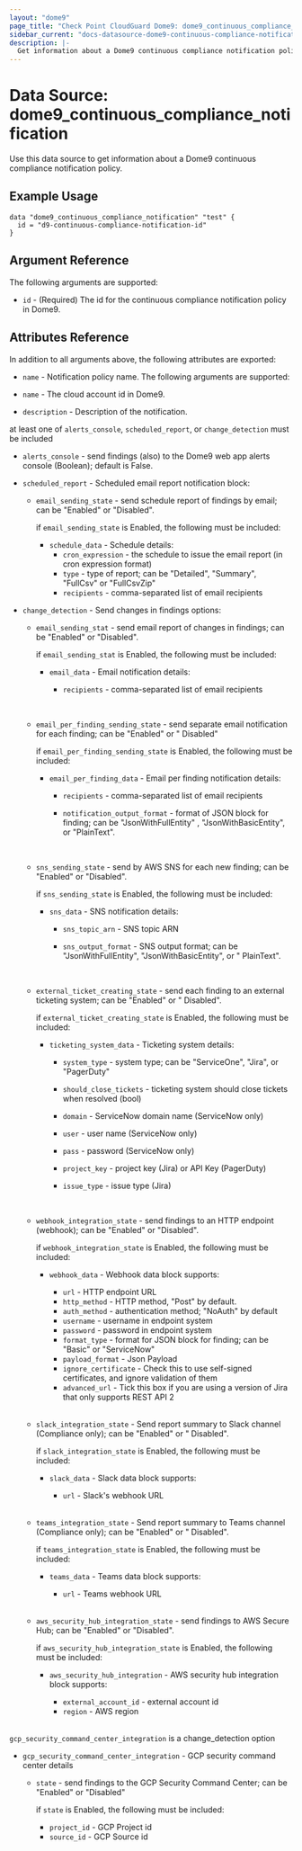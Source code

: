 ```yaml
---
layout: "dome9"
page_title: "Check Point CloudGuard Dome9: dome9_continuous_compliance_notification"
sidebar_current: "docs-datasource-dome9-continuous-compliance-notification"
description: |-
  Get information about a Dome9 continuous compliance notification policy.
---
```


# Data Source: dome9_continuous_compliance_notification

Use this data source to get information about a Dome9 continuous compliance notification policy.

## Example Usage

```hcl
data "dome9_continuous_compliance_notification" "test" {
  id = "d9-continuous-compliance-notification-id"
}
```

## Argument Reference

The following arguments are supported:

* `id` - (Required) The id for the continuous compliance notification policy in Dome9. 

## Attributes Reference

In addition to all arguments above, the following attributes are exported:

* `name` - Notification policy name.
  The following arguments are supported:

* `name` -  The cloud account id in Dome9.
* `description` -  Description of the notification.

at least one of  `alerts_console`, `scheduled_report`, or `change_detection` must be included

* `alerts_console` -  send findings (also) to the Dome9 web app alerts console (Boolean); default is False.

* `scheduled_report` - Scheduled email report notification block:
  * `email_sending_state` - send schedule report of findings by email; can be  "Enabled" or "Disabled".

    if `email_sending_state` is Enabled, the following must be included:

    * `schedule_data` - Schedule details:
      * `cron_expression` -  the schedule to issue the email report (in cron expression format)
      * `type` -  type of report; can be  "Detailed", "Summary", "FullCsv" or "FullCsvZip"
      * `recipients` -  comma-separated list of email recipients


* `change_detection` -  Send changes in findings options:
  * `email_sending_stat` - send email report of changes in findings; can be "Enabled" or "Disabled".

    if `email_sending_stat`  is Enabled, the following must be included:

    * `email_data` - Email notification details:
      * `recipients` -  comma-separated list of email recipients

        <br/>

  * `email_per_finding_sending_state` - send separate email notification for each finding; can be "Enabled" or "
    Disabled"

    if `email_per_finding_sending_state`  is Enabled, the following must be included:

    * `email_per_finding_data` - Email per finding notification details:
      * `recipients` -  comma-separated list of email recipients
      * `notification_output_format` -  format of JSON block for finding; can be  "JsonWithFullEntity"
        , "JsonWithBasicEntity", or "PlainText".

        <br/>

  * `sns_sending_state` - send by AWS SNS for each new finding; can be  "Enabled" or "Disabled".

    if `sns_sending_state`  is Enabled, the following must be included:

    * `sns_data` - SNS notification details:
      * `sns_topic_arn` -  SNS topic ARN
      * `sns_output_format` -  SNS output format; can be  "JsonWithFullEntity", "JsonWithBasicEntity", or "
        PlainText".

        <br/>
  * `external_ticket_creating_state` - send each finding to an external ticketing system; can be  "Enabled" or "
    Disabled".

    if `external_ticket_creating_state`  is Enabled, the following must be included:

    * `ticketing_system_data` - Ticketing system details:
      * `system_type` - system type; can be "ServiceOne", "Jira", or "PagerDuty"
      * `should_close_tickets` - ticketing system should close tickets when resolved (bool)
      * `domain` - ServiceNow domain name (ServiceNow only)
      * `user` - user name (ServiceNow only)
      * `pass` -  password (ServiceNow only)
      * `project_key` - project key (Jira) or API Key (PagerDuty)
      * `issue_type` - issue type (Jira)

        <br/>

  * `webhook_integration_state` - send findings to an HTTP endpoint (webhook); can be  "Enabled" or "Disabled".

    if `webhook_integration_state`  is Enabled, the following must be included:

    * `webhook_data` - Webhook data block supports:
      * `url` -  HTTP endpoint URL
      * `http_method` - HTTP method, "Post" by default.
      * `auth_method` - authentication method; "NoAuth" by default
      * `username` - username in endpoint system
      * `password` - password in endpoint system
      * `format_type` - format for JSON block for finding; can be "Basic" or "ServiceNow"
      * `payload_format` - Json Payload
      * `ignore_certificate` - Check this to use self-signed certificates, and ignore validation of them
      * `advanced_url` - Tick this box if you are using a version of Jira that only supports REST API 2

      <br/>

  * `slack_integration_state` - Send report summary to Slack channel (Compliance only); can be  "Enabled" or "
    Disabled".

    if `slack_integration_state`  is Enabled, the following must be included:

    * `slack_data` - Slack data block supports:
      * `url` -  Slack's webhook URL

      <br/>

  * `teams_integration_state` - Send report summary to Teams channel (Compliance only); can be  "Enabled" or "
    Disabled".

    if `teams_integration_state`  is Enabled, the following must be included:

    * `teams_data` - Teams data block supports:
      * `url` -  Teams webhook URL

      <br/>

  * `aws_security_hub_integration_state` - send findings to AWS Secure Hub; can be "Enabled" or "Disabled".

    if `aws_security_hub_integration_state`  is Enabled, the following must be included:

    * `aws_security_hub_integration` - AWS security hub integration block supports:
      * `external_account_id` -  external account id
      * `region` -  AWS region

      <br/>

`gcp_security_command_center_integration` is a change_detection option

* `gcp_security_command_center_integration` - GCP security command center details
  * `state` - send findings to the GCP Security Command Center; can be "Enabled" or "Disabled"

    if `state` is Enabled, the following must be included:

    * `project_id` - GCP Project id
    * `source_id` - GCP Source id

